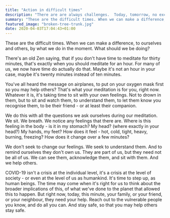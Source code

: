 ```yaml
---
title: "Action in difficult times"
description: "There are are always challenges.  Today, tomorrow, no exceptions."
summary: "These are the difficult times. When we can make a difference, to ourselves and others, by what we do in the moment."
featured_image: "broken-tree-trunk.jpg"
date: 2020-04-03T17:04:43+01:00
---
```

These are the difficult times. When we can make a difference, to ourselves and others, by what we do in the moment. What should we be doing? 

There's an old Zen saying, that if you don't have time to meditate for thirty minutes, that's exactly when you should meditate for an hour. For many of us, we now have time do actually do that. Maybe it's not an hour in your case, maybe it's twenty minutes instead of ten minutes.  

You've all heard the message on airplanes, to put on your oxygen mask first so you may help others?  That's what your meditation is for you, right now. Whatever it is, it's taking time to sit with your own feelings. Not to drown in them, but to sit and watch them, to understand them, to let them know you recognise them, to be their friend - or at least their companion. 

We do this with all the questions we ask ourselves during our meditation. We sit. We breath. We notice any feelings that there are. Where is this feeling in the body - is it in my stomach? My head? (where exactly in your head?) My hands, my feet? How does it feel - hot, cold, tight, heavy, burning, freezing? How does it change over a few minutes? 

We don't seek to change our feelings. We seek to understand them. And to remind ourselves they don't own us. They are part of us, but they need not be all of us. We can see them, acknowledge them, and sit with them. And we help others. 

COVID-19 isn't a crisis at the individual level, it's a crisis at the level of society - or even at the level of us as humankind. It's time to step up, as human beings. The time may come when it's right for us to think about the broader implications of this, of what we've done to the planet that allowed this to happen. But right now, today, this minute, your family, or your friend, or your neighbour, they need your help. Reach out to the vulnerable people you know, and do all you can. And stay safe, so that you may help others stay safe. 